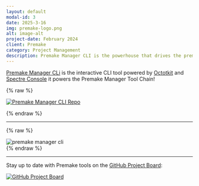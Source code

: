 ```yaml
---
layout: default
modal-id: 3
date: 2025-3-16
img: premake-logo.png
alt: image-alt
project-date: February 2024
client: Premake
category: Project Management
description: Premake Manager CLI is the powerhouse that drives the premake extension toolchain
---
```


[Premake Manager CLi](https://github.com/lolrobbe2/premake-manager-cli) is the interactive CLI tool powered by [Octotkit](https://github.com/octokit) and [Spectre Console](https://spectreconsole.net/) it powers the Premake Manager Tool Chain!

{% raw %}
<p class="repo-banner">
  <a href="https://github.com/lolrobbe2/premake-manager-cli">
    <picture>
      <source
        srcset="https://github-readme-stats.vercel.app/api/pin/?username=lolrobbe2&repo=premake-manager-cli&theme=vision-friendly-dark"
        media="(prefers-color-scheme: dark)"
      />
      <source
        srcset="https://github-readme-stats.vercel.app/api/pin/?username=lolrobbe2&repo=premake-manager-cli&theme=solarized-light"
        media="(prefers-color-scheme: light), (prefers-color-scheme: no-preference)"
      />
      <img
        src="https://github-readme-stats.vercel.app/api/pin/?username=lolrobbe2&repo=premake-manager-cli"
        alt="Premake Manager CLI Repo"
      />
    </picture>
  </a>
</p>
{% endraw %}


---

{% raw %}
<div class="centered-bordered-image">
  <img src="/img/portfolio/premak-manager-cli.png" alt="premake manager cli" />
</div>
{% endraw %}


---

Stay up to date with Premake tools on the [GitHub Project Board](https://github.com/users/lolrobbe2/projects/3):
<p class="repo-banner">
    <a href="https://github.com/users/lolrobbe2/projects/3">
    <img 
        src="https://img.shields.io/badge/-View%20Project%20Board-181717?style=for-the-badge&logo=github&logoColor=white" 
        alt="GitHub Project Board" />
    </a>
</p>
